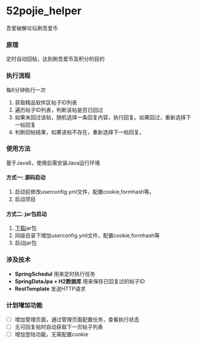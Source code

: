 # 52pojie_helper
吾爱破解论坛刷吾爱币

### 原理
定时自动回帖，达到刷吾爱币及积分的目的

### 执行流程
每6分钟执行一次
1. 获取精品软件区帖子ID列表
2. 遍历帖子ID列表，判断该帖是否已回过
3. 如果未回过该帖，随机选择一条回复内容，执行回复。如果回过，重新选择下一帖回复
4. 判断回帖结果，如果该帖不存在，重新选择下一帖回复。

### 使用方法
基于Java8，使用前需安装Java运行环境
#### 方式一: 源码启动
1. 启动前修改userconfig.yml文件，配置cookie,formhash等。
2. 启动项目

#### 方式二: jar包启动
1. [下载](https://github.com/AochongZhang/52pojie_helper/releases)jar包
2. 同级目录下增加userconfig.yml文件，配置cookie,formhash等
3. 启动jar包

### 涉及技术
- **SpringSchedul** 用来定时执行任务
- **SpringDataJpa + H2数据库** 用来保存已回复过的帖子ID
- **RestTemplate** 发送HTTP请求

### 计划增加功能
- [ ] 增加管理页面，通过管理页面配置任务，查看执行状态
- [ ] 无可回复帖时自动获取下一页帖子列表
- [ ] 增加登陆功能，无需配置cookie
